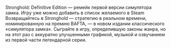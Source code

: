 Stronghold: Definitive Edition — ремейк первой версии симулятора замка. Игру уже можно добавить в список желаемого в Steam
Возвращайтесь в Stronghold — стратегию в реальном времени, номинированную на премию BAFTA, — в новом издании классического «симулятора замка». Сыграйте в игру, определившую законы жанра, но на этот раз с аккуратно улучшенными графикой, музыкой и озвучанием из первой части легендарной серии.
